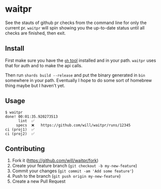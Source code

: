 # waitpr

See the stauts of github pr checks from the command line for only the current
pr. `waitpr` will spin showing you the up-to-date status until all checks are
finished, then exit.

## Install

First make sure you have the [`gh` tool](https://github.com/cli/cli) installed
and in your path. `waitpr` uses that for auth and to make the api calls.

Then run `shards build --release` and put the binary generated in `bin`
somewhere in your path. Eventually I hope to do some sort of homebrew thing
maybe but I haven't yet.

## Usage

```
$ waitpr
done! 00:01:35.920273513
      lint	✅
     specs	❌	https://github.com/will/waitpr/runs/12345
ci (proj1)	✅
ci (proj2)	✅
```

## Contributing

1. Fork it (<https://github.com/will/waitpr/fork>)
2. Create your feature branch (`git checkout -b my-new-feature`)
3. Commit your changes (`git commit -am 'Add some feature'`)
4. Push to the branch (`git push origin my-new-feature`)
5. Create a new Pull Request


